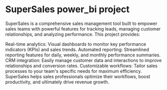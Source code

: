 # SuperSales power_bi project
 SuperSales is a comprehensive sales management tool built to empower sales teams with powerful features for tracking leads, managing customer relationships, and analyzing performance. This project provides:

Real-time analytics: Visual dashboards to monitor key performance indicators (KPIs) and sales trends.
Automated reporting: Streamlined reporting features for daily, weekly, and monthly performance summaries.
CRM integration: Easily manage customer data and interactions to improve relationships and conversion rates.
Customizable workflows: Tailor sales processes to your team's specific needs for maximum efficiency.
SuperSales helps sales professionals optimize their workflows, boost productivity, and ultimately drive revenue growth.
